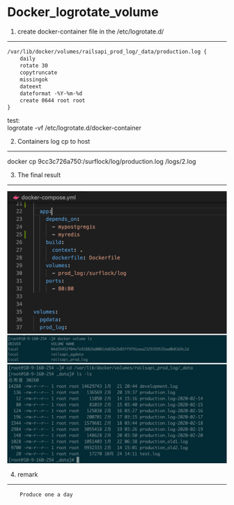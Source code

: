 Docker_logrotate_volume
====

1. create docker-container file in the /etc/logrotate.d/
-------  
```   
/var/lib/docker/volumes/railsapi_prod_log/_data/production.log {        
    daily       
    rotate 30       
    copytruncate        
    missingok       
    dateext     
    dateformat -%Y-%m-%d        
    create 0644 root root       
}       
```
test:       
logrotate -vf /etc/logrotate.d/docker-container

2. Containers log cp to host
-------
docker cp 9cc3c726a750:/surflock/log/production.log /logs/2.log

3. The final result
-------
![](https://github.com/Bing619/Docker_logrotate_volume/blob/master/img/rails_volume.png)         
![](https://github.com/Bing619/Docker_logrotate_volume/blob/master/img/volume.png)      
![](https://github.com/Bing619/Docker_logrotate_volume/blob/master/img/daily.png)       

4. remark
-------
        Produce one a day
